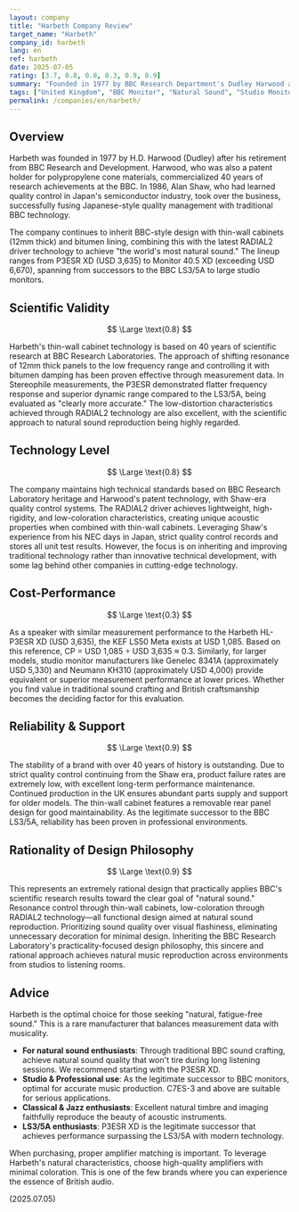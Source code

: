 ```yaml
---
layout: company
title: "Harbeth Company Review"
target_name: "Harbeth"
company_id: harbeth
lang: en
ref: harbeth
date: 2025-07-05
rating: [3.7, 0.8, 0.8, 0.3, 0.9, 0.9]
summary: "Founded in 1977 by BBC Research Department's Dudley Harwood and led by Alan Shaw since 1986, this British heritage speaker manufacturer pursues natural sound through thin-wall cabinet technology inheriting BBC monitor DNA and proprietary RADIAL2 driver technology. From P3ESR XD (USD 3,635) to Monitor 40.5 (exceeding USD 6,670), this prestigious British audio company enjoys broad support from professionals to audiophiles for natural sound reproduction."
tags: ["United Kingdom", "BBC Monitor", "Natural Sound", "Studio Monitor", "Thin-Wall Cabinet"]
permalink: /companies/en/harbeth/
---
```


## Overview

Harbeth was founded in 1977 by H.D. Harwood (Dudley) after his retirement from BBC Research and Development. Harwood, who was also a patent holder for polypropylene cone materials, commercialized 40 years of research achievements at the BBC. In 1986, Alan Shaw, who had learned quality control in Japan's semiconductor industry, took over the business, successfully fusing Japanese-style quality management with traditional BBC technology.

The company continues to inherit BBC-style design with thin-wall cabinets (12mm thick) and bitumen lining, combining this with the latest RADIAL2 driver technology to achieve "the world's most natural sound." The lineup ranges from P3ESR XD (USD 3,635) to Monitor 40.5 XD (exceeding USD 6,670), spanning from successors to the BBC LS3/5A to large studio monitors.

## Scientific Validity

$$ \Large \text{0.8} $$

Harbeth's thin-wall cabinet technology is based on 40 years of scientific research at BBC Research Laboratories. The approach of shifting resonance of 12mm thick panels to the low frequency range and controlling it with bitumen damping has been proven effective through measurement data. In Stereophile measurements, the P3ESR demonstrated flatter frequency response and superior dynamic range compared to the LS3/5A, being evaluated as "clearly more accurate." The low-distortion characteristics achieved through RADIAL2 technology are also excellent, with the scientific approach to natural sound reproduction being highly regarded.

## Technology Level

$$ \Large \text{0.8} $$

The company maintains high technical standards based on BBC Research Laboratory heritage and Harwood's patent technology, with Shaw-era quality control systems. The RADIAL2 driver achieves lightweight, high-rigidity, and low-coloration characteristics, creating unique acoustic properties when combined with thin-wall cabinets. Leveraging Shaw's experience from his NEC days in Japan, strict quality control records and stores all unit test results. However, the focus is on inheriting and improving traditional technology rather than innovative technical development, with some lag behind other companies in cutting-edge technology.

## Cost-Performance

$$ \Large \text{0.3} $$

As a speaker with similar measurement performance to the Harbeth HL-P3ESR XD (USD 3,635), the KEF LS50 Meta exists at USD 1,085. Based on this reference, CP = USD 1,085 ÷ USD 3,635 ≈ 0.3. Similarly, for larger models, studio monitor manufacturers like Genelec 8341A (approximately USD 5,330) and Neumann KH310 (approximately USD 4,000) provide equivalent or superior measurement performance at lower prices. Whether you find value in traditional sound crafting and British craftsmanship becomes the deciding factor for this evaluation.

## Reliability & Support

$$ \Large \text{0.9} $$

The stability of a brand with over 40 years of history is outstanding. Due to strict quality control continuing from the Shaw era, product failure rates are extremely low, with excellent long-term performance maintenance. Continued production in the UK ensures abundant parts supply and support for older models. The thin-wall cabinet features a removable rear panel design for good maintainability. As the legitimate successor to the BBC LS3/5A, reliability has been proven in professional environments.

## Rationality of Design Philosophy

$$ \Large \text{0.9} $$

This represents an extremely rational design that practically applies BBC's scientific research results toward the clear goal of "natural sound." Resonance control through thin-wall cabinets, low-coloration through RADIAL2 technology—all functional design aimed at natural sound reproduction. Prioritizing sound quality over visual flashiness, eliminating unnecessary decoration for minimal design. Inheriting the BBC Research Laboratory's practicality-focused design philosophy, this sincere and rational approach achieves natural music reproduction across environments from studios to listening rooms.

## Advice

Harbeth is the optimal choice for those seeking "natural, fatigue-free sound." This is a rare manufacturer that balances measurement data with musicality.

- **For natural sound enthusiasts**: Through traditional BBC sound crafting, achieve natural sound quality that won't tire during long listening sessions. We recommend starting with the P3ESR XD.
- **Studio & Professional use**: As the legitimate successor to BBC monitors, optimal for accurate music production. C7ES-3 and above are suitable for serious applications.
- **Classical & Jazz enthusiasts**: Excellent natural timbre and imaging faithfully reproduce the beauty of acoustic instruments.
- **LS3/5A enthusiasts**: P3ESR XD is the legitimate successor that achieves performance surpassing the LS3/5A with modern technology.

When purchasing, proper amplifier matching is important. To leverage Harbeth's natural characteristics, choose high-quality amplifiers with minimal coloration. This is one of the few brands where you can experience the essence of British audio.

(2025.07.05)